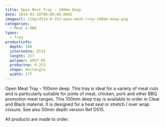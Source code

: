 ```yaml
---
title: Open Meat Tray - 100mm Deep
date: 2014-03-18T00:00:00.000Z
imageurl: /img/d514-0-253-open-meat-tray-100mm-deep.png
categories:
  - Meat & BBQ
types:
  - Tray
productinfo:
  depth: 100
  internetno: D514
  length: 227
  polymer: APET-PE
  productno: 0-253
  shape: Rectangle
  width: 177
---
```

Open Meat Tray - 100mm deep. This tray is ideal for a variety of meat cuts and is particularly suitable for joints of meat, chicken, pork and other BBQ promotion meat ranges. This 100mm deep tray is available to order in Clear and Black material. It is designed for a heat seal or stretch / over wrap closure. See also 50mm depth version Ref D515.

All products are made to order.

 
